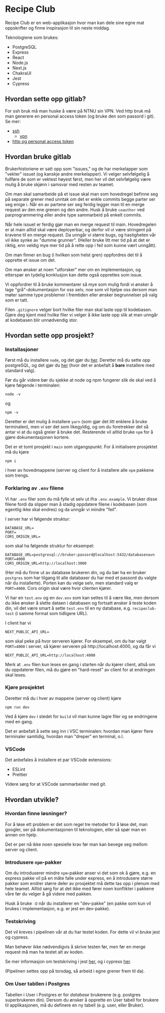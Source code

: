 # Recipe Club

Recipe Club er en web-applikasjon hvor man kan dele sine egne mat oppskrifter og finne inspirasjon til sin neste middag.

Teknologiene som brukes:
- PostgreSQL
- Express
- React
- Node.js
- Next.js
- ChakraUI
- Jest
- Cypress

## Hvordan sette opp gitlab?
For ssh bruk må man huske å være på NTNU sin VPN. Ved http bruk må man generere en personal access token (og bruke den som passord i git).
Se mer: 
- [ssh](https://docs.gitlab.com/ee/ssh/index.html)
  - [vpn](https://i.ntnu.no/wiki/-/wiki/Norsk/Installere+VPN)
- [http og personal access token](https://docs.gitlab.com/ee/user/profile/personal_access_tokens.html)

## Hvordan bruke gitlab
Brukerhistoriene er satt opp som "issues," og de har merkelapper som "vekter" issuet (og kanskje andre merkelapper). Vi velger selvfølgelig å fullføre de som er vektest høyest først, men her vil det selvfølgelig være mulig å bruke skjønn i samsvar med resten av teamet.

Om man skal samarbeide på et issue skal man som hovedregel befinne seg på separate grener med unntak om det er enkle commits begge parter ser seg enige i. Når en av partene ser seg ferdig legger man til en merge request av den ene grenen og den andre. Husk å bruke `coauthor` ved parprogrammering eller andre type sammarbeid på enkelt commits.

Når hele issuet er ferdig gjør man en merge request til main. Hovedregelen er at main alltid skal være deployerbar, og derfor vil vi være stringent på kravene til en merge request. Da unngår vi større bugs, og hastigheten vår vil ikke synke av "dumme grunner". (Heller bruke litt mer tid på at det er riktig, enn veldig mye mer tid på å rette opp i feil som kunne vært unngått).

Om man finner en bug (i hvilken som helst gren) oppfordres det til å opprette et issue om det. 

Om man ønsker at noen "utforsker" mer om en implementasjon, og etterspør en tydelig konklusjon kan dette også opprettes som issue. 

Vi oppfordrer til å bruke kommentarer så mye som mulig fordi vi ønsker å lage "grå"-dokumentasjon for oss selv, noe som vil hjelpe oss dersom man møter samme type problemer i fremtiden eller ønsker begrunnelser på valg som er tatt.

Filen `.gitignore` velger bort hvilke filer man skal laste opp til kodebasen. Gjøre deg kjent med hvilke filer vi velger å ikke laste opp slik at man unngår at kodebasen blir unnødvendig stor.

## Hvordan sette opp prosjekt?
### Installasjoner
Først må du installere `node`, og det gjør du [her](https://nodejs.org/en/download/). Deretter må du sette opp postgreSQL, og det gjør du [her](https://www.postgresql.org/download/) (hvor det er anbefalt å **bare** installere med standard valg). 

Før du går videre bør du sjekke at node og npm fungerer slik de skal ved å kjøre følgende i terminalen:
```
node -v
```
og
```
npm -v
```

Deretter er det mulig å installere `yarn` (som gjør det _litt_ enklere å bruke terminalen), men vi ser det som likegyldig, og om du foretrekker det så antar vi at du også greier å bruke det. Resterende vil alltid bruke `npm` for å gjøre dokumentasjonen kortere.

Det er et tomt prosjekt i `main` som utgangspunkt. For å initialisere prosjektet må du kjøre 
```
npm i
```
i hver av hovedmappene (server og client for å installere alle `npm` pakkene som trengs. 

### Forklaring av `.env` filene
Vi har `.env` filer som du må fylle ut selv ut ifra `.env.example`. Vi bruker disse filene fordi da slipper man å stadig oppdatere filene i kodebasen (som egentlig ikke skal endres) og da unngår vi mindre "feil".

I server har vi følgende struktur:
```
DATABASE_URL=
PORT=
CORS_ORIGIN_URL=
```
som skal ha følgende struktur for eksempel:
```
DATABASE_URL=postgresql://bruker:passord@localhost:5432/databasenavn
PORT=4000
CORS_ORIGIN_URL=http://localhost:3000
```
(Her må du finne ut av database brukeren din, og du bør ha en bruker `postgres` som har tilgang til alle databaser du har med et passord du valgte når du installerte). Porten kan du velge selv, men standard valg er `PORT=4000`. Cors origin skal være hvor clienten kjører. 

Vi har en `test.env` og en `dev.env` som kan settes til å være like, men dersom du ikke ønsker å slette dataen i databasen og fortsatt ønsker å teste koden din, vil det være smart å sette `test.env` til en ny database, e.g. `recipeclub-test` (i samme format som tidligere URL). 

I client har vi
```
NEXT_PUBLIC_API_URL=
```
som skal peke på hvor serveren kjører. For eksempel, om du har valgt `PORT=4000` i server, så kjører serveren på http://localhost:4000, og da får vi
```
NEXT_PUBLIC_API_URL=http://localhost:4000
```

Merk at `.env` filen kun leses en gang i starten når du kjører client, altså om du oppdaterer filen, må du gjøre en "hard-reset" av client for at endringen skal leses.

### Kjøre prosjektet
Deretter må du i hver av mappene (server og client) kjøre
```
npm run dev
```
Ved å kjøre `dev` i stedet for `build` vil man kunne lagre filer og se endringene med en gang. 

Det er anbefalt å sette seg inn i VSC terminalen: hvordan man kjører flere terminaler samtidig, hvordan man "dreper" en terminal, o.l.

### VSCode
Det anbefales å installere et par VSCode extensions:
- ESLint
- Prettier

Videre sørg for at VSCode sammarbeider med git.

## Hvordan utvikle?
### Hvordan finne løsninger?
For å løse ett problem er det som regel tre metoder for å løse det, man googler, ser på dokumentasjonen til teknologien, eller så spør man en annen om hjelp.

Det er per nå ikke noen spesielle krav før man kan bevege seg mellom server og client.

### Introdusere `npm`-pakker 
Om du introduserer mindre `npm`-pakker anser vi det som ok å gjøre, e.g. en express pakke vil på en måte falle under express, en å introdusere større pakker som endrer større deler av prosjektet må dette tas opp i plenum med hele teamet. Alltid sørg for at det ikke med fører noen konflikter i pakkene våre før du velger å gå videre med pakken.

Husk å bruke `-D` når du installerer en "dev-pakke" (en pakke som kun vil brukes i implementasjon, e.g. er jest en dev-pakke). 

### Testskriving
Det vil kreves i pipelinen vår at du har testet koden. For dette vil vi bruke jest og cypress.

Man behøver ikke nødvendigvis å skrive testen før, men før en merge request må man ha testet alt av koden.

Se mer informasjon om testskriving i jest [her](https://www.google.com/search?q=jest+testing), og i cypress [her](https://www.google.com/search?q=cypress+testing).

(Pipelinen settes opp på torsdag, så arbeid i egne grener frem til da).

### Om User tabllen i Postgres
Tabellen i User i Postgres er for *database* brukerene (e.g. postgres superbrukeren din). Dersom du ønsker å opprette en User tabell for brukere til applikasjonen, må du definere en ny tabell (e.g. user, eller Bruker). 
